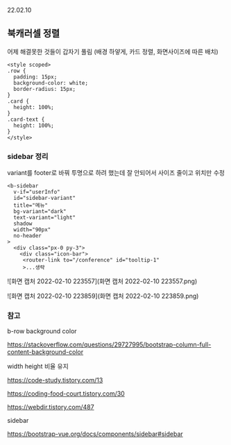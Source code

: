22.02.10

## 북캐러셀 정렬

어제 해결못한 것들이 갑자기 풀림 (배경 하얗게, 카드 정렬, 화면사이즈에 따른 배치)

```
<style scoped>
.row {
  padding: 15px;
  background-color: white;
  border-radius: 15px;
}
.card {
  height: 100%;
}
.card-text {
  height: 100%;
}
</style>
```

### sidebar 정리

variant를 footer로 바꿔 투명으로 하려 했는데 잘 안되어서 사이즈 줄이고 위치만 수정

```
<b-sidebar
  v-if="userInfo"
  id="sidebar-variant"
  title="메뉴"
  bg-variant="dark"
  text-variant="light"
  shadow
  width="90px"
  no-header
>
  <div class="px-0 py-3">
    <div class="icon-bar">
     <router-link to="/conference" id="tooltip-1"
     >...생략
```



![화면 캡처 2022-02-10 223557](화면 캡처 2022-02-10 223557.png)

![화면 캡처 2022-02-10 223859](화면 캡처 2022-02-10 223859.png)



### 참고

b-row background color

https://stackoverflow.com/questions/29727995/bootstrap-column-full-content-background-color

width height 비율 유지

https://code-study.tistory.com/13

https://coding-food-court.tistory.com/30

https://webdir.tistory.com/487

sidebar

https://bootstrap-vue.org/docs/components/sidebar#sidebar